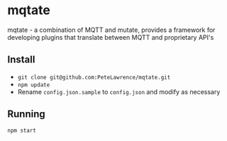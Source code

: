 # mqtate

mqtate - a combination of MQTT and mutate, provides a framework for developing plugins that translate between MQTT and proprietary API's


## Install
* `git clone git@github.com:PeteLawrence/mqtate.git`
* `npm update`
* Rename `config.json.sample` to `config.json` and modify as necessary

## Running
`npm start`
